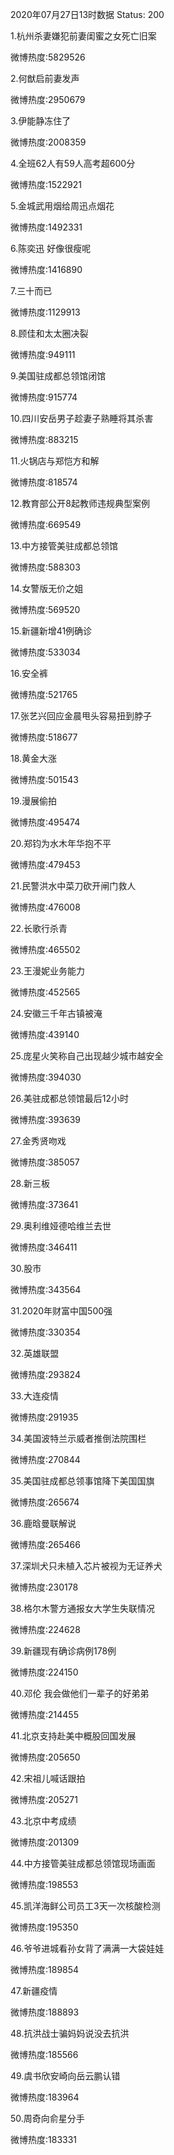 2020年07月27日13时数据
Status: 200

1.杭州杀妻嫌犯前妻闺蜜之女死亡旧案

微博热度:5829526

2.何猷启前妻发声

微博热度:2950679

3.伊能静冻住了

微博热度:2008359

4.全班62人有59人高考超600分

微博热度:1522921

5.金城武用烟给周迅点烟花

微博热度:1492331

6.陈奕迅 好像很瘦呢

微博热度:1416890

7.三十而已

微博热度:1129913

8.顾佳和太太圈决裂

微博热度:949111

9.美国驻成都总领馆闭馆

微博热度:915774

10.四川安岳男子趁妻子熟睡将其杀害

微博热度:883215

11.火锅店与郑恺方和解

微博热度:818574

12.教育部公开8起教师违规典型案例

微博热度:669549

13.中方接管美驻成都总领馆

微博热度:588303

14.女警版无价之姐

微博热度:569520

15.新疆新增41例确诊

微博热度:533034

16.安全裤

微博热度:521765

17.张艺兴回应金晨甩头容易扭到脖子

微博热度:518677

18.黄金大涨

微博热度:501543

19.漫展偷拍

微博热度:495474

20.郑钧为水木年华抱不平

微博热度:479453

21.民警洪水中菜刀砍开闸门救人

微博热度:476008

22.长歌行杀青

微博热度:465502

23.王漫妮业务能力

微博热度:452565

24.安徽三千年古镇被淹

微博热度:439140

25.庞星火笑称自己出现越少城市越安全

微博热度:394030

26.美驻成都总领馆最后12小时

微博热度:393639

27.金秀贤吻戏

微博热度:385057

28.新三板

微博热度:373641

29.奥利维娅德哈维兰去世

微博热度:346411

30.股市

微博热度:343564

31.2020年财富中国500强

微博热度:330354

32.英雄联盟

微博热度:293824

33.大连疫情

微博热度:291935

34.美国波特兰示威者推倒法院围栏

微博热度:270844

35.美国驻成都总领事馆降下美国国旗

微博热度:265674

36.鹿晗曼联解说

微博热度:265466

37.深圳犬只未植入芯片被视为无证养犬

微博热度:230178

38.格尔木警方通报女大学生失联情况

微博热度:224628

39.新疆现有确诊病例178例

微博热度:224150

40.邓伦 我会做他们一辈子的好弟弟

微博热度:214455

41.北京支持赴美中概股回国发展

微博热度:205650

42.宋祖儿喊话跟拍

微博热度:205271

43.北京中考成绩

微博热度:201309

44.中方接管美驻成都总领馆现场画面

微博热度:198553

45.凯洋海鲜公司员工3天一次核酸检测

微博热度:195350

46.爷爷进城看孙女背了满满一大袋娃娃

微博热度:189854

47.新疆疫情

微博热度:188893

48.抗洪战士骗妈妈说没去抗洪

微博热度:185566

49.虞书欣安崎向岳云鹏认错

微博热度:183964

50.周奇向俞星分手

微博热度:183331

